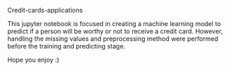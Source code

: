 Credit-cards-applications

This jupyter notebook is focused in creating a machine learning model to predict if a person will be worthy or not to receive a credit card.
However, handling the missing values and preprocessing method were performed before the training and predicting stage.

Hope you enjoy :)
